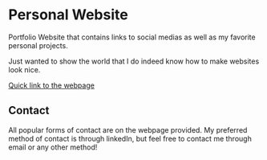 # Personal Website

Portfolio Website that contains links to social medias as well as my favorite personal projects.

Just wanted to show the world that I do indeed know how to make websites look nice.

[Quick link to the webpage](https://syedabutalib.github.io/)

## Contact

All popular forms of contact are on the webpage provided. My preferred method of contact is through linkedIn, but feel free to contact me through email or any other method!
